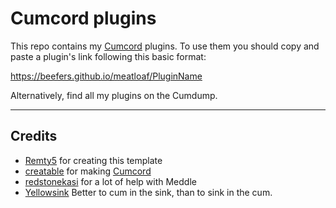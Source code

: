 # Cumcord plugins

This repo contains my [Cumcord](https://github.com/Cumcord/Cumcord/) plugins. To use them you should copy and paste a plugin's link following this basic format:

https://beefers.github.io/meatloaf/PluginName
  
Alternatively, find all my plugins on the Cumdump.

---

## Credits

- [Remty5](https://github.com/Remty5) for creating this template
- [creatable](https://github.com/Cr3atable) for making [Cumcord](https://github.com/Cumcord/Cumcord/)
- [redstonekasi](https://github.com/redstonekasi) for a lot of help with Meddle
- [Yellowsink](https://github.com/yellowsink) Better to cum in the sink, than to sink in the cum.
